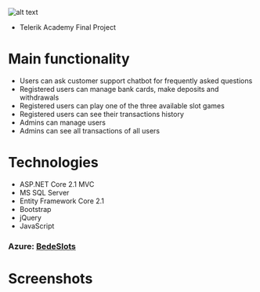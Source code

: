 ![alt text](http://bedeslots777.azurewebsites.net/images/logo.png)
* Telerik Academy Final Project

# Main functionality
- Users can ask customer support chatbot for frequently asked questions
- Registered users can manage bank cards, make deposits and withdrawals
- Registered users can play one of the three available slot games
- Registered users can see their transactions history
- Admins can manage users
- Admins can see all transactions of all users

# Technologies
- ASP.NET Core 2.1 MVC 
- MS SQL Server 
- Entity Framework Core 2.1 
- Bootstrap
- jQuery
- JavaScript

### Azure: [BedeSlots](https://bedeslots777.azurewebsites.net/)

# Screenshots
